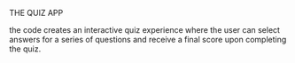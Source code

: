 THE QUIZ APP

the  code creates an interactive quiz experience where the user can select answers for a series of questions and receive a final score upon completing the quiz.
